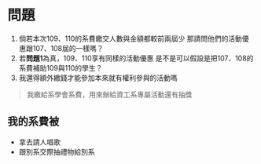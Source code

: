 # 問題

1. 倘若本次109、110的系費繳交人數與金額都較前兩屆少
   那請問他們的活動優惠跟107、108屆的一樣嗎？
2. 若**問題1**為真，109、110享有同樣的活動優惠
   是不是可以假設是把107、108的系費補助109與110的學生？
3. 我還得額外繳錢才能參加本來就有權利參與的活動嗎
> 我繳給系學會系費，用來辦給資工系專屬活動還有抽獎

## 我的系費被
* 拿去請人唱歌
* 跟別系交際抽禮物給別系
